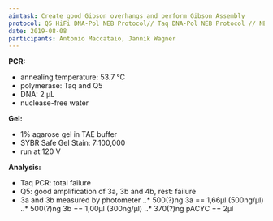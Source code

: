 ```yaml
---
aimtask: Create good Gibson overhangs and perform Gibson Assembly
protocol: Q5 HiFi DNA-Pol NEB Protocol// Taq DNA-Pol NEB Protocol // NEBuilder HiFi DNA Assembly Kit Protocol
date: 2019-08-08
participants: Antonio Maccataio, Jannik Wagner
---
```

**PCR:**
* annealing temperature: 53.7 °C
* polymerase: Taq and Q5
* DNA: 2 µL
* nuclease-free water

**Gel:**
* 1% agarose gel in TAE buffer
* SYBR Safe Gel Stain: 7:100,000
* run at 120 V

**Analysis:**
* Taq PCR: total failure
* Q5: good amplification of 3a, 3b and 4b, rest: failure
* 3a and 3b measured by photometer
..* 500(?)ng 3a == 1,66µl (500ng/µl) 
..* 500(?)ng 3b == 1,00µl (300ng/µl)
..* 370(?)ng pACYC == 2µl